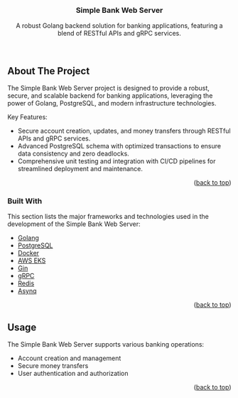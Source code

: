 <a name="readme-top"></a>

<!--
*** Thanks for checking out the Simple Bank Web Server README. If you have a suggestion
*** that would make this better, please fork the repo and create a pull request
*** or simply open an issue with the tag "enhancement".
*** Don't forget to give the project a star!
*** Thanks again! Now go create something AMAZING! :D
-->



<!-- PROJECT SHIELDS -->
<!--
*** I'm using markdown "reference style" links for readability.
*** Reference links are enclosed in brackets [ ] instead of parentheses ( ).
*** See the bottom of this document for the declaration of the reference variables
*** for contributors-url, forks-url, etc. This is an optional, concise syntax you may use.
*** https://www.markdownguide.org/basic-syntax/#reference-style-links
-->



<!-- PROJECT LOGO -->
<br />
<div align="center">

  <h3 align="center">Simple Bank Web Server</h3>

  <p align="center">
    A robust Golang backend solution for banking applications, featuring a blend of RESTful APIs and gRPC services.
    <br />
    <br />
    <br />
  </p>
</div>






<!-- ABOUT THE PROJECT -->
## About The Project


The Simple Bank Web Server project is designed to provide a robust, secure, and scalable backend for banking applications, leveraging the power of Golang, PostgreSQL, and modern infrastructure technologies.

Key Features:
* Secure account creation, updates, and money transfers through RESTful APIs and gRPC services.
* Advanced PostgreSQL schema with optimized transactions to ensure data consistency and zero deadlocks.
* Comprehensive unit testing and integration with CI/CD pipelines for streamlined deployment and maintenance.

<p align="right">(<a href="#readme-top">back to top</a>)</p>


### Built With

This section lists the major frameworks and technologies used in the development of the Simple Bank Web Server:

* [Golang](https://golang.org/)
* [PostgreSQL](https://www.postgresql.org/)
* [Docker](https://www.docker.com/)
* [AWS EKS](https://aws.amazon.com/eks/)
* [Gin](https://gin-gonic.com/)
* [gRPC](https://grpc.io/)
* [Redis](https://redis.io/)
* [Asynq](https://github.com/hibiken/asynq)

<p align="right">(<a href="#readme-top">back to top</a>)</p>



## Usage

The Simple Bank Web Server supports various banking operations:

* Account creation and management
* Secure money transfers
* User authentication and authorization

<p align="right">(<a href="#readme-top">back to top</a>)</p>
<!-- ROADMAP -->

